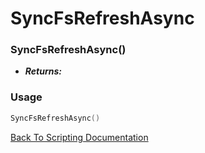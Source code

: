 # SyncFsRefreshAsync

### SyncFsRefreshAsync()
- ***Returns:*** 

### Usage

```Lua
SyncFsRefreshAsync()
```


[Back To Scripting Documentation](../README.md)
